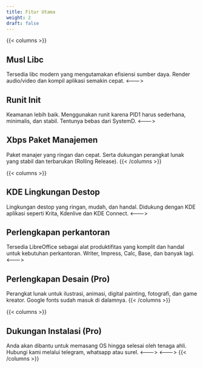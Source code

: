```yaml
---
title: Fitur Utama
weight: 2
draft: false
---
```


{{< columns >}}
## Musl Libc
Tersedia libc modern yang mengutamakan efisiensi sumber daya. Render audio/video dan kompil aplikasi semakin cepat.
<--->
## Runit Init
Keamanan lebih baik. Menggunakan runit karena PID1 harus sederhana, minimalis, dan stabil. Tentunya bebas dari SystemD.
<--->
## Xbps Paket Manajemen
Paket manajer yang ringan dan cepat. Serta dukungan perangkat lunak yang stabil dan terbarukan (Rolling Release).
{{< /columns >}}

{{< columns >}}
## KDE Lingkungan Destop
Lingkungan destop yang ringan, mudah, dan handal. Didukung dengan KDE aplikasi seperti Krita, Kdenlive dan KDE Connect.
<--->
## Perlengkapan perkantoran
Tersedia LibreOffice sebagai alat produktifitas yang komplit dan handal untuk kebutuhan perkantoran. Writer, Impress, Calc, Base, dan banyak lagi.
<--->
## Perlengkapan Desain (Pro)
Perangkat lunak untuk ilustrasi, animasi, digital painting, fotografi, dan game kreator. Google fonts sudah masuk di dalamnya.
{{< /columns >}}

{{< columns >}}
## Dukungan Instalasi (Pro)
Anda akan dibantu untuk memasang OS hingga selesai oleh tenaga ahli. Hubungi kami melalui telegram, whatsapp atau surel.
<--->
<--->
{{< /columns >}}
